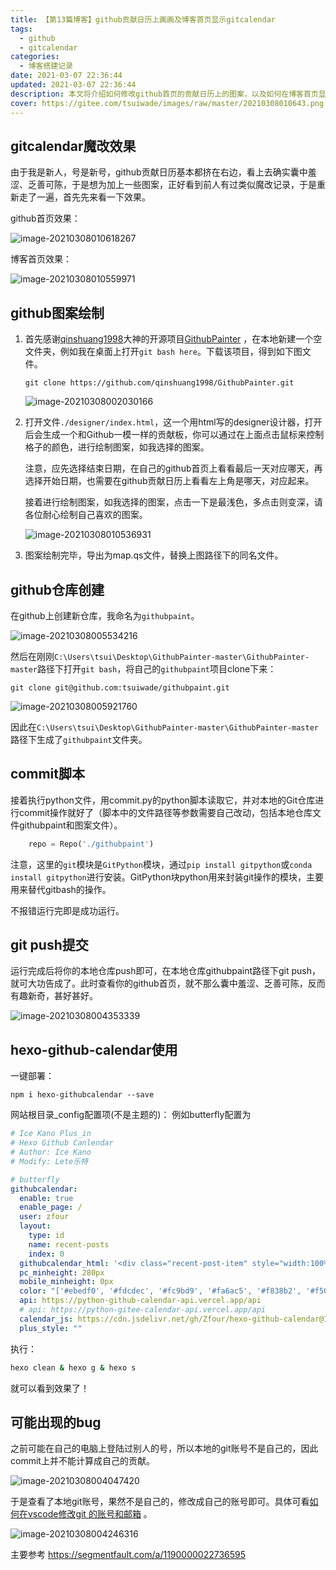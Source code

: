 ```yaml
---
title: 【第13篇博客】github贡献日历上画画及博客首页显示gitcalendar
tags:
  - github
  - gitcalendar
categories:
  - 博客搭建记录
date: 2021-03-07 22:36:44
updated: 2021-03-07 22:36:44
description: 本文将介绍如何修改github首页的贡献日历上的图案，以及如何在博客首页显示该图案。
cover: https://gitee.com/tsuiwade/images/raw/master/20210308010643.png
---
```


## gitcalendar魔改效果

由于我是新人，号是新号，github贡献日历基本都挤在右边，看上去确实囊中羞涩、乏善可陈，于是想为加上一些图案，正好看到前人有过类似魔改记录，于是重新走了一遍，首先先来看一下效果。

github首页效果：

![image-20210308010618267](https://gitee.com/tsuiwade/images/raw/master/image-20210308010618267.png)

博客首页效果：

![image-20210308010559971](https://gitee.com/tsuiwade/images/raw/master/image-20210308010559971.png)

## github图案绘制

1. 首先感谢[qinshuang1998](https://github.com/qinshuang1998)大神的开源项目[GithubPainter](https://github.com/qinshuang1998/GithubPainter) ，在本地新建一个空文件夹，例如我在桌面上打开`git bash here`。下载该项目，得到如下图文件。

   ```git
   git clone https://github.com/qinshuang1998/GithubPainter.git  
   ```

   ![image-20210308002030166](https://gitee.com/tsuiwade/images/raw/master/image-20210308002030166.png)

2. 打开文件`./designer/index.html`，这一个用html写的designer设计器，打开后会生成一个和Github一模一样的贡献板，你可以通过在上面点击鼠标来控制格子的颜色，进行绘制图案，如我选择的图案。

   注意，应先选择结束日期，在自己的github首页上看看最后一天对应哪天，再选择开始日期，也需要在github贡献日历上看看左上角是哪天，对应起来。

   接着进行绘制图案，如我选择的图案，点击一下是最浅色，多点击则变深，请各位耐心绘制自己喜欢的图案。

   ![image-20210308010536931](https://gitee.com/tsuiwade/images/raw/master/image-20210308010536931.png)

3. 图案绘制完毕，导出为map.qs文件，替换上图路径下的同名文件。

   

## github仓库创建

在github上创建新仓库，我命名为`githubpaint`。

![image-20210308005534216](https://gitee.com/tsuiwade/images/raw/master/image-20210308005534216.png)

然后在刚刚`C:\Users\tsui\Desktop\GithubPainter-master\GithubPainter-master`路径下打开`git bash`，将自己的`githubpaint`项目clone下来：

```git
git clone git@github.com:tsuiwade/githubpaint.git
```

![image-20210308005921760](https://gitee.com/tsuiwade/images/raw/master/image-20210308005921760.png)

因此在`C:\Users\tsui\Desktop\GithubPainter-master\GithubPainter-master`路径下生成了`githubpaint`文件夹。

## commit脚本

接着执行python文件，用commit.py的python脚本读取它，并对本地的Git仓库进行commit操作就好了（脚本中的文件路径等参数需要自己改动，包括本地仓库文件githubpaint和图案文件）。

```python
    repo = Repo('./githubpaint')
```

注意，这里的`git`模块是`GitPython`模块，通过`pip install gitpython`或`conda install gitpython`进行安装。GitPython块python用来封装git操作的模块，主要用来替代gitbash的操作。

不报错运行完即是成功运行。

## git push提交

运行完成后将你的本地仓库push即可，在本地仓库githubpaint路径下git push，就可大功告成了。此时查看你的github首页，就不那么囊中羞涩、乏善可陈，反而有趣新奇，甚好甚好。

![image-20210308004353339](https://gitee.com/tsuiwade/images/raw/master/image-20210308004353339.png)



## hexo-github-calendar使用

一键部署：

```
npm i hexo-githubcalendar --save
```

网站根目录_config配置项(不是主题的)： 例如butterfly配置为

```yml
# Ice Kano Plus_in
# Hexo Github Canlendar
# Author: Ice Kano
# Modify: Lete乐特

# butterfly
githubcalendar:
  enable: true
  enable_page: /
  user: zfour
  layout:
    type: id
    name: recent-posts
    index: 0
  githubcalendar_html: '<div class="recent-post-item" style="width:100%;height:auto;padding:10px;"><div id="github_loading" style="width:10%;height:100%;margin:0 auto;display: block"><svg xmlns="http://www.w3.org/2000/svg" xmlns:xlink="http://www.w3.org/1999/xlink"  viewBox="0 0 50 50" style="enable-background:new 0 0 50 50" xml:space="preserve"><path fill="#d0d0d0" d="M25.251,6.461c-10.318,0-18.683,8.365-18.683,18.683h4.068c0-8.071,6.543-14.615,14.615-14.615V6.461z" transform="rotate(275.098 25 25)"><animateTransform attributeType="xml" attributeName="transform" type="rotate" from="0 25 25" to="360 25 25" dur="0.6s" repeatCount="indefinite"></animateTransform></path></svg></div><div id="github_container"></div></div>'
  pc_minheight: 280px
  mobile_minheight: 0px
  color: "['#ebedf0', '#fdcdec', '#fc9bd9', '#fa6ac5', '#f838b2', '#f5089f', '#c4067e', '#92055e', '#540336', '#48022f', '#30021f']"
  api: https://python-github-calendar-api.vercel.app/api
  # api: https://python-gitee-calendar-api.vercel.app/api
  calendar_js: https://cdn.jsdelivr.net/gh/Zfour/hexo-github-calendar@1.21/hexo_githubcalendar.js
  plus_style: ""
```

执行：

```cmd
hexo clean & hexo g & hexo s
```

就可以看到效果了！

## 可能出现的bug

之前可能在自己的电脑上登陆过别人的号，所以本地的git账号不是自己的，因此commit上并不能计算成自己的贡献。

![image-20210308004047420](https://gitee.com/tsuiwade/images/raw/master/image-20210308004047420.png)

于是查看了本地git账号，果然不是自己的，修改成自己的账号即可。具体可看[如何在vscode修改git 的账号和邮箱](https://www.cnblogs.com/bbldhf/p/13269577.html) 。

![image-20210308004246316](https://gitee.com/tsuiwade/images/raw/master/image-20210308004246316.png)









主要参考 https://segmentfault.com/a/1190000022736595